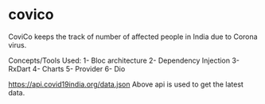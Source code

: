 # covico
CoviCo keeps the track of number of affected people in India due to Corona virus.

Concepts/Tools Used:
1- Bloc architecture
2- Dependency Injection
3- RxDart
4- Charts
5- Provider
6- Dio

https://api.covid19india.org/data.json
Above api is used to get the latest data.





